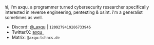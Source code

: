 hi, i'm axqu. a programmer turned cybersecurity researcher specifically interested in reverse engineering, pentesting & osint. i'm a generalist sometimes as well.



- Discord: [@_axqu](https://discord.com/users/1209279419206733946) | `1209279419206733946`
- Twitter/X: [axqu_](https://x.com/axqu)
- Matrix: `@axqu:tchncs.de`
